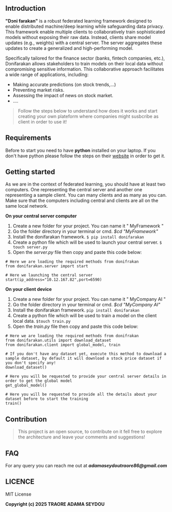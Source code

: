 ## Introduction

**"Dɔni farakan"** is a robust federated learning framework designed to enable distributed machine/deep learning while safeguarding data privacy. This framework enable multiple clients to collaboratively train sophisticated models without exposing their raw data. Instead, clients share model updates (e.g., weights) with a central server. The server aggregates these updates to create a generalized and high-performing model.

Specifically tailored for the finance sector (banks, fintech companies, etc.), Dɔnifarakan allows stakeholders to train models on their local data without compromising sensitive information. This collaborative approach facilitates a wide range of applications, including:

- Making accurate predictions (on stock trends,...)
- Preventing market risks.
- Assessing the impact of news on stock market.
- ....

> Follow the steps below to understand how does it works and start creating your own plateform where companies might susbcribe as client in order to use it!

## Requirements

Before to start you need to have **python** installed on your laptop. If you don't have python please follow the steps on their [website](https://www.python.org/downloads) in order to get it.

## Getting started

As we are in the context of federated learning, you should have at least two computers. One representing the central server and another one representing a sample client. You can many clients and as many as you can. Make sure that the computers including central and clients are all on the same local network.

**On your central server computer**

1. Create a new folder for your project. You can name it " MyFramework "
2. Go the folder directory in your terminal or cmd. _$cd "MyFramework"_
3. Install the donifarakan framework. `$ pip install donifarakan`
4. Create a python file which will be used to launch your central server. `$ touch server.py`
5. Open the _server.py_ file then copy and paste this code below:

```
# Here we are loading the required methods from donifrakan
from donifarakan.server import start

# Here we launching the central server
start(ip_address="10.12.167.82",port=6590)

```

**On your client device**

1. Create a new folder for your project. You can name it " MyCompany AI "
2. Go the folder directory in your terminal or cmd. _$cd "MyCompany AI"_
3. Install the donifarakan framework. `pip install donifarakan`
4. Create a python file which will be used to train a model on the client local data. `$touch train.py`
5. Open the _train.py_ file then copy and paste this code below:

```
# Here we are loading the required methods from donifrakan
from donifarakan.utils import download_dataset
from donifarakan.client import global_model, train

# If you don't have any dataset yet, execute this method to download a sample dataset, by default it will download a stock price dataset if you don't specify any!
download_dataset()

# Here you will be requested to provide your central server details in order to get the global model
get_global_model()

# Here you will be requested to provide all the details about your dataset before to start the training
train()
```


## Contribution

> This project is an open source, to contribute on it fell free to explore the architecture and leave your comments and suggestions!

## FAQ

For any query you can reach me out at ___adamaseydoutraore86@gmail.com___

## LICENCE

MIT License

**Copyright (c) 2025 TRAORE ADAMA SEYDOU**
